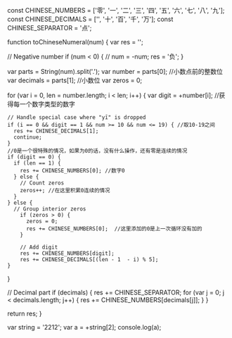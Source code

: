 
const CHINESE_NUMBERS  = ['零', '一', '二', '三', '四', '五', '六', '七', '八', '九'];
const CHINESE_DECIMALS = ['', '十', '百', '千', '万'];
const CHINESE_SEPARATOR = '点';
 
function toChineseNumeral(num) {
  var res = '';
 
  // Negative number
  if (num < 0) {  //
    num = -num;
    res = '负';
  }
 
  var parts = String(num).split('.');
  var number = parts[0]; //小数点前的整数位
  var decimals = parts[1];  //小数位
  var zeros = 0;
 
  for (var i = 0, len = number.length; i < len; i++) {
    var digit = +number[i]; //获得每一个数字类型的数字
   
    // Handle special case where "yī" is dropped
    if (i == 0 && digit == 1 && num >= 10 && num <= 19) { //取10-19之间
      res += CHINESE_DECIMALS[1];
      continue;
    }
    //0是一个很特殊的情况，如果为0的话，没有什么操作，还有零是连续的情况
    if (digit == 0) {
      if (len == 1) {
        res += CHINESE_NUMBERS[0]; //数字0
      } else {
        // Count zeros
        zeros++; //在这里积累0连续的情况
      }
    } else {
      // Group interior zeros
        if (zeros > 0) {
          zeros = 0;
          res += CHINESE_NUMBERS[0];  //这里添加的0是上一次循环没有加的
        }
       
        // Add digit
        res += CHINESE_NUMBERS[digit];
        res += CHINESE_DECIMALS[(len - 1  - i) % 5];
    }
  }
 
  // Decimal part
  if (decimals) {
    res += CHINESE_SEPARATOR;
    for (var j = 0; j < decimals.length; j++) {
      res += CHINESE_NUMBERS[decimals[j]];
    }
  }
 
  return res;
}

var string = '2212';
var a = +string[2];
console.log(a);